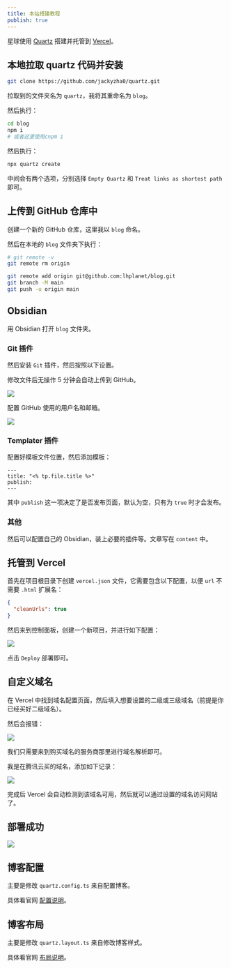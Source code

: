 ```yaml
---
title: 本站搭建教程
publish: true
---
```


星球使用 [Quartz](https://github.com/jackyzha0/quartz) 搭建并托管到 [Vercel](https://vercel.com/)。

## 本地拉取 quartz 代码并安装

```bash
git clone https://github.com/jackyzha0/quartz.git
```

拉取到的文件夹名为 `quartz`，我将其重命名为 `blog`。

然后执行：

```bash
cd blog
npm i
# 或者这里使用cnpm i
```

然后执行：

```bash
npx quartz create
```

中间会有两个选项，分别选择 `Empty Quartz` 和 `Treat links as shortest path` 即可。

## 上传到 GitHub 仓库中

创建一个新的 GitHub 仓库，这里我以 `blog` 命名。

然后在本地的 `blog` 文件夹下执行：

```bash
# git remote -v
git remote rm origin

git remote add origin git@github.com:lhplanet/blog.git
git branch -M main
git push -u origin main
```

## Obsidian

用 Obsidian 打开 `blog` 文件夹。

### Git 插件

然后安装 `Git` 插件，然后按照以下设置。

修改文件后无操作 5 分钟会自动上传到 GitHub。

![](https://lhplanet-1316168555.cos.ap-beijing.myqcloud.com/shanyi/development-documentation/development-documentation-v3.0.assets/20240718094933.png)

配置 GitHub 使用的用户名和邮箱。

![](https://lhplanet-1316168555.cos.ap-beijing.myqcloud.com/shanyi/development-documentation/development-documentation-v3.0.assets/20240718095205.png)

### Templater 插件

配置好模板文件位置，然后添加模板：

```properties
---
title: "<% tp.file.title %>"
publish:
---
```

其中 `publish` 这一项决定了是否发布页面，默认为空，只有为 `true` 时才会发布。

### 其他

然后可以配置自己的 Obsidian，装上必要的插件等。文章写在 `content` 中。

## 托管到 Vercel

首先在项目根目录下创建 `vercel.json` 文件，它需要包含以下配置，以便 `url` 不需要 `.html` 扩展名：

```json
{
  "cleanUrls": true
}
```

然后来到控制面板，创建一个新项目，并进行如下配置：

![](https://lhplanet-1316168555.cos.ap-beijing.myqcloud.com/shanyi/development-documentation/development-documentation-v3.0.assets/20240718104716.png)

点击 `Deploy` 部署即可。

## 自定义域名

在 Vercel 中找到域名配置页面，然后填入想要设置的二级或三级域名（前提是你已经买好二级域名）。

然后会报错：

![](https://lhplanet-1316168555.cos.ap-beijing.myqcloud.com/shanyi/development-documentation/development-documentation-v3.0.assets/20240718112606.png)

我们只需要来到购买域名的服务商那里进行域名解析即可。

我是在腾讯云买的域名，添加如下记录：

![](https://lhplanet-1316168555.cos.ap-beijing.myqcloud.com/shanyi/development-documentation/development-documentation-v3.0.assets/20240718113006.png)

完成后 Vercel 会自动检测到该域名可用，然后就可以通过设置的域名访问网站了。

## 部署成功

![](https://lhplanet-1316168555.cos.ap-beijing.myqcloud.com/shanyi/development-documentation/development-documentation-v3.0.assets/20240718114216.png)

## 博客配置

主要是修改 `quartz.config.ts` 来自配置博客。

具体看官网 [配置说明](https://quartz.jzhao.xyz/configuration)。

## 博客布局

主要是修改 `quartz.layout.ts` 来自修改博客样式。

具体看官网 [布局说明](https://quartz.jzhao.xyz/layout)。
